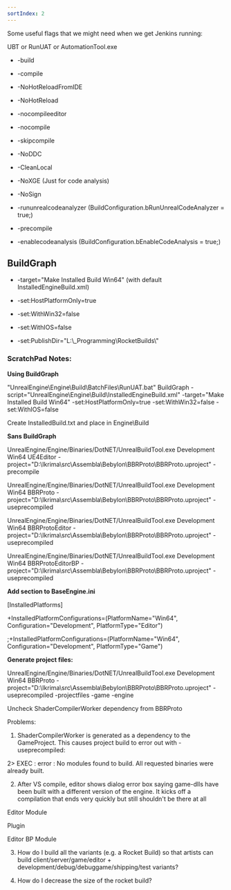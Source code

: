 ```yaml
---
sortIndex: 2
---
```


Some useful flags that we might need when we get Jenkins running:

UBT or RunUAT or AutomationTool.exe

- \-build

- \-compile

- \-NoHotReloadFromIDE

- \-NoHotReload

- \-nocompileeditor

- \-nocompile

- \-skipcompile

- \-NoDDC

- \-CleanLocal

- \-NoXGE (Just for code analysis)

- \-NoSign

- \-rununrealcodeanalyzer (BuildConfiguration.bRunUnrealCodeAnalyzer = true;)

- \-precompile

- \-enablecodeanalysis (BuildConfiguration.bEnableCodeAnalysis = true;)

## BuildGraph

- \-target="Make Installed Build Win64" (with default InstalledEngineBuild.xml)

- \-set:HostPlatformOnly=true

- \-set:WithWin32=false

- \-set:WithIOS=false

- \-set:PublishDir="L:\\\_Programming\\RocketBuilds\\"

### ScratchPad Notes:

**Using BuildGraph**

"UnrealEngine\\Engine\\Build\\BatchFiles\\RunUAT.bat" BuildGraph -script="UnrealEngine\\Engine\\Build\\InstalledEngineBuild.xml" -target="Make Installed Build Win64" -set:HostPlatformOnly=true -set:WithWin32=false -set:WithIOS=false

Create InstalledBuild.txt and place in Engine\\Build

**Sans BuildGraph**

UnrealEngine/Engine/Binaries/DotNET/UnrealBuildTool.exe Development Win64 UE4Editor -project="D:\\Ikrima\\src\\Assembla\\Bebylon\\BBRProto\\BBRProto.uproject" -precompile

UnrealEngine/Engine/Binaries/DotNET/UnrealBuildTool.exe Development Win64 BBRProto -project="D:\\Ikrima\\src\\Assembla\\Bebylon\\BBRProto\\BBRProto.uproject" -useprecompiled

UnrealEngine/Engine/Binaries/DotNET/UnrealBuildTool.exe Development Win64 BBRProtoEditor -project="D:\\Ikrima\\src\\Assembla\\Bebylon\\BBRProto\\BBRProto.uproject" -useprecompiled

UnrealEngine/Engine/Binaries/DotNET/UnrealBuildTool.exe Development Win64 BBRProtoEditorBP -project="D:\\Ikrima\\src\\Assembla\\Bebylon\\BBRProto\\BBRProto.uproject" -useprecompiled

**Add section to BaseEngine.ini**

\[InstalledPlatforms]

\+InstalledPlatformConfigurations=(PlatformName="Win64", Configuration="Development", PlatformType="Editor")

;+InstalledPlatformConfigurations=(PlatformName="Win64", Configuration="Development", PlatformType="Game")

**Generate project files:**

UnrealEngine/Engine/Binaries/DotNET/UnrealBuildTool.exe Development Win64 BBRProto -project="D:\\Ikrima\\src\\Assembla\\Bebylon\\BBRProto\\BBRProto.uproject" -useprecompiled -projectfiles -game -engine

Uncheck ShaderCompilerWorker dependency from BBRProto

Problems:

1. ShaderCompilerWorker is generated as a dependency to the GameProject. This causes project build to error out with -useprecompiled:

2> EXEC : error : No modules found to build. All requested binaries were already built.

2. After VS compile, editor shows dialog error box saying game-dlls have been built with a different version of the engine. It kicks off a compilation that ends very quickly but still shouldn't be there at all

Editor Module

Plugin

Editor BP Module

3. How do I build all the variants (e.g. a Rocket Build) so that artists can build client/server/game/editor + development/debug/debuggame/shipping/test variants?

3. How do I decrease the size of the rocket build?

